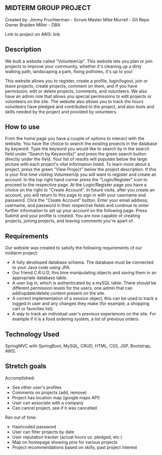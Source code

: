 ## MIDTERM GROUP PROJECT

Created by:
Jimmy Fruchterman - Scrum Master
Mike Murrell - Git Repo Owner
Braiden Miller - DBA

Link to project on AWS: link

## Description

We built a website called "VolunteerUp". This website lets you plan or join
projects to improve your community, whether it's cleaning up a dirty walking
path, landscaping a park, fixing potholes, it's up to you!

This website allows you to register, create a profile, login/logout, join or
leave projects, create projects, comment on them, and if you have permission,
edit or delete projects, comments, and volunteers. We also have an admin role
that allows you special permissions to edit projects or volunteers on the site.
The website also allows you to track the hours volunteers have pledged and
contributed to the project, and also tools and skills needed by the project and
provided by volunteers.

## How to use

From the home page you have a couple of options to interact with the website. You have the choice to search the existing projects in the database by keyword. Type the keyword you would like to search by in the search field under "Search by Keyword(s)" and press the green search button directly under the field. Your list of results will populate below the large picture  with each project's vital information listed. To learn more about a project, press the green "View Project" below the project description.
If this is your first time visiting VolunteerUp you will want to register and create an account. In the top right hand corner press the "Login/Register" icon to proceed to the respective page. At the Login/Register page you have a choice on the right to "Create Account". In future visits, after you create an account, you will return to this page to sign in with your username and password. Click the "Create Account" button. Enter your email address, username, and password in their respective fields and continue to enter further information to set up your account on the following page. Press Submit and your profile is created. You are now capable of creating projects, joining projects, and leaving comments you're apart of.



## Requirements

Our website was created to satisfy the following requirements of our midterm
project:

- A fully developed database schema. The database must be connected to your Java code using JPA.
- Our friend C.R.U.D, this time manipulating objects and saving them in an appropriate database table.
- A user log in, which is authenticated by a mySQL table. There should be different permission levels for the users, one admin that can add/update/delete content present on the site.
- A correct implementation of a session object, this can be used to track a logged in user and any changes they make (for example, a shopping cart or favorites list).
- A way to track an individual user's previous experiences on the site. For example if it is a food ordering system, a list of previous orders.

## Technology Used

SpringMVC with SpringBoot, MySQL, CRUD, HTML, CSS, JSP, Bootstrap, AWS.

## Stretch goals

Accomplished:
- See other user's profiles
- Comments on projects (add, remove)
- Project has location map (google maps API)
- User can associate with a company
- Can cancel project, see if it was cancelled

Ran out of time:
- Hashcoded password
- User can filter projects by date
- User reputation tracker (actual hours vs. pledged, etc.)
- Map on homepage showing pins for various projects
- Project recommendations based on skills, past project interest
